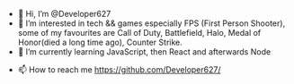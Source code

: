 - 👋 Hi, I’m @Developer627
- 👀 I’m interested in tech && games especially FPS (First Person Shooter), some of my favourites are Call of Duty, Battlefield, Halo, Medal of Honor(died a long time ago), Counter Strike.
- 🌱 I’m currently learning JavaScript, then React and afterwards Node
<!-- - 💞️ I’m looking to collaborate on .. -->
- 📫 How to reach me https://github.com/Developer627/

<!---
Developer627/Developer627 is a ✨ special ✨ repository because its `README.md` (this file) appears on your GitHub profile.
You can click the Preview link to take a look at your changes.
--->
